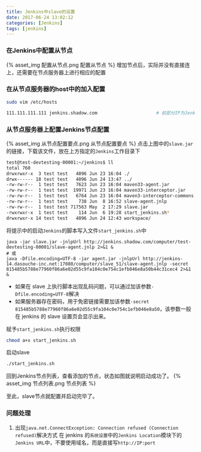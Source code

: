 ```yaml
---
title: Jenkins中slave的设置
date: 2017-06-24 13:02:12
categories: [Jenkins]
tags: [jenkins]
---
```


### 在Jenkins中配置从节点
{% asset_img 配置从节点.png 配置从节点 %}
增加节点后，实际并没有直接连上，还需要在节点服务器上进行相应的配置

  <!--more-->

### 在从节点服务器的host中的加入配置

```bash
sudo vim /etc/hosts
```
```bash
111.111.111.111 jenkins.shadow.com						# 前部分IP为Jenkins的内网地址，后部分为Jenkins的对外访问域名
```

### 从节点服务器上配置Jenkins节点配置
{% asset_img 从节点配置要点.png 从节点配置要点 %}
点击上图中的``slave.jar``的链接，下载该文件，放在上方指定的``Jenkins``工作目录下
```bash
test@test-devtesting-00001:~/jenkins$ ll
total 760
drwxrwxr-x  3 test test   4096 Jun 23 16:04 ./
drwx------ 18 test test   4096 Jun 24 13:47 ../
-rw-rw-r--  1 test test   7623 Jun 23 16:04 maven33-agent.jar
-rw-rw-r--  1 test test  19971 Jun 23 16:04 maven33-interceptor.jar
-rw-rw-r--  1 test test   6764 Jun 23 16:04 maven3-interceptor-commons.jar
-rw-rw-r--  1 test test    738 Jun  8 16:52 slave-agent.jnlp
-rw-rw-r--  1 test test 717563 May  2 17:29 slave.jar								# 上方下载的slave.jar文件
-rwxrwxr-x  1 test test    114 Jun  6 19:28 start_jenkins.sh*						# 启动Jenkinsslave的脚本
drwxrwxr-x 14 test test   4096 Jun 24 12:43 workspace/								# Jenkins项目的工作目录
```
将提示中的启动``Jenkins``的脚本写入文件``start_jenkins.sh``中
```shell
java -jar slave.jar -jnlpUrl http://jenkins.shadow.com/computer/test-devtesting-00001/slave-agent.jnlp 2>&1 &
# 或
java -Dfile.encoding=UTF-8 -jar agent.jar -jnlpUrl http://jenkins-14.dasouche-inc.net:17080/computer/slave_51/slave-agent.jnlp -secret 815485b5788e77960f86a6e02d55c9fa104c0e754c1efb046e8a50b44c31cec4 2>&1 &
```
- 如果在 slave 上执行脚本出现乱码问题，可以通过加该参数`-Dfile.encoding=UTF-8`解决
- 如果服务器存在密码，用于免密链接需要加该参数`-secret 815485b5788e77960f86a6e02d55c9fa104c0e754c1efb046e8a50`，该参数一般在 jenkins 的 slave 设置页会显示出来。

赋予``start_jenkins.sh``执行权限
```bash
chmod a+x start_jenkins.sh
```
启动slave
```bash
./start_jenkins.sh
```
回到Jenkins节点列表，查看添加的节点，状态如图就说明启动成功了。
{% asset_img 节点列表.png 节点列表 %}

至此，slave节点就配置并启动完毕了。

### 问题处理
1. 出现`java.net.ConnectException: Connection refused (Connection refused)`解决方式
    在 jenkins 的`系统设置`中的`Jenkins Location`模块下的`Jenkins URL`中，不要使用域名，而是直接写`http://IP:port`
